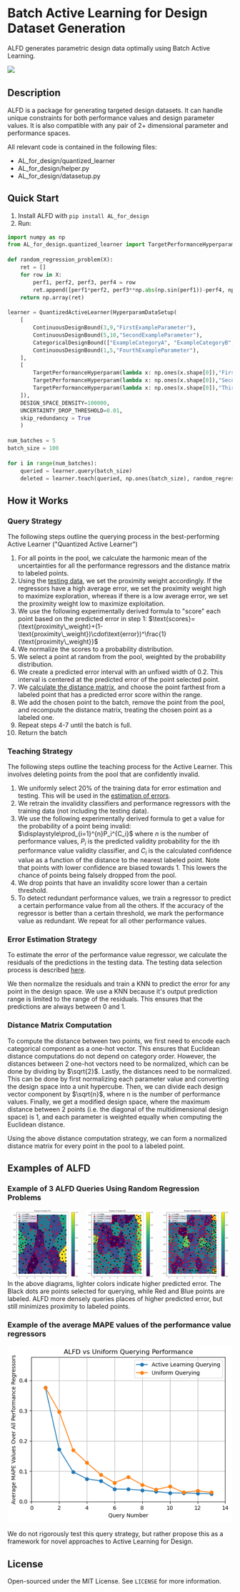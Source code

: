 # Batch Active Learning for Design Dataset Generation
ALFD generates parametric design data optimally using Batch Active Learning.

<img src="https://github.com/AdvaithN1/ALForDesign/raw/main/IMECE_Poster.jpeg"/>

## Description

ALFD is a package for generating targeted design datasets. It can handle unique constraints for both performance values and design parameter values. It is also compatible with any pair of 2+ dimensional parameter and performance spaces.

All relevant code is contained in the following files:
- AL_for_design/quantized_learner
- AL_for_design/helper.py
- AL_for_design/datasetup.py

## Quick Start
1. Install ALFD with ```pip install AL_for_design```
2. Run:

```python
import numpy as np
from AL_for_design.quantized_learner import TargetPerformanceHyperparam, ContinuousDesignBound, CategoricalDesignBound, HyperparamDataSetup, QuantizedActiveLearner

def random_regression_problem(X):
    ret = []
    for row in X:
        perf1, perf2, perf3, perf4 = row
        ret.append([perf1*perf2, perf3**np.abs(np.sin(perf1))-perf4, np.cos(perf1+perf2+perf3+perf4)])
    return np.array(ret)

learner = QuantizedActiveLearner(HyperparamDataSetup(
    [
        ContinuousDesignBound(3,9,"FirstExampleParameter"),
        ContinuousDesignBound(5,10,"SecondExampleParameter"),
        CategoricalDesignBound(["ExampleCategoryA", "ExampleCategoryB", "ExampleCategoryC"], "ThirdExampleParameter"),
        ContinuousDesignBound(1,5,"FourthExampleParameter"),
    ],
    [
        TargetPerformanceHyperparam(lambda x: np.ones(x.shape[0]),"FirstExamplePerformanceVal"),
        TargetPerformanceHyperparam(lambda x: np.ones(x.shape[0]),"SecondExamplePerformanceVal"),
        TargetPerformanceHyperparam(lambda x: np.ones(x.shape[0]),"ThirdExamplePerformanceVal")
    ]),
    DESIGN_SPACE_DENSITY=100000,
    UNCERTAINTY_DROP_THRESHOLD=0.01,
    skip_redundancy = True
    )

num_batches = 5
batch_size = 100

for i in range(num_batches):
    queried = learner.query(batch_size)
    deleted = learner.teach(queried, np.ones(batch_size), random_regression_problem(queried))

```

## How it Works

### Query Strategy

The following steps outline the querying process in the best-performing Active Learner ("Quantized Active Learner")

1. For all points in the pool, we calculate the harmonic mean of the uncertainties for all the performance regressors and the distance matrix to labeled points.
2. Using the [testing data](#teaching-strategy), we set the proximity weight accordingly. If the regressors have a high average error, we set the proximity weight high to maximize exploration, whereas if there is a low average error, we set the proximity weight low to maximize exploitation.
2. We use the following experimentally derived formula to "score" each point based on the predicted error in step 1:
$\text{scores}=(\text{proximity\_weight}+(1-\text{proximity\_weight})\cdot\text{error})^\frac{1}{\text{proximity\_weight}}$
3. We normalize the scores to a probability distribution.
4. We select a point at random from the pool, weighted by the probability distribution.
5. We create a predicted error interval with an unfixed width of $0.2$. This interval is centered at the predicted error of the point selected point.
6. We [calculate the distance matrix](#distance-matrix-computation), and choose the point farthest from a labeled point that has a predicted error score within the range.
7. We add the chosen point to the batch, remove the point from the pool, and recompute the distance matrix, treating the chosen point as a labeled one.
8. Repeat steps 4-7 until the batch is full.
9. Return the batch

### Teaching Strategy
The following steps outline the teaching process for the Active Learner. This involves deleting points from the pool that are confidently invalid.

1. We uniformly select 20% of the training data for error estimation and testing. This will be used in the [estimation of errors](#error-estimation-strategy).
2. We retrain the invalidity classifiers and performance regressors with the training data (not including the testing data).
3. We use the following experimentally derived formula to get a value for the probability of a point being invalid:
$\displaystyle\prod_{i=1}^{n}P_i^{C_i}$
where $n$ is the number of performance values, $P_i$ is the predicted validity probability for the ith performance value validity classifier, and $C_i$ is the calculated confidence value as a function of the distance to the nearest labeled point. Note that points with lower confidence are biased towards 1. This lowers the chance of points being falsely dropped from the pool.
4. We drop points that have an invalidity score lower than a certain threshold.
5. To detect redundant performance values, we train a regressor to predict a certain performance value from all the others. If the accuracy of the regressor is better than a certain threshold, we mark the performance value as redundant. We repeat for all other performance values.

### Error Estimation Strategy
To estimate the error of the performance value regressor, we calculate the residuals of the predictions in the testing data. The testing data selection process is described [here](#teaching-strategy). 

We then normalize the residuals and train a KNN to predict the error for any point in the design space. We use a KNN because it's output prediction range is limited to the range of the residuals. This ensures that the predictions are always between 0 and 1.

### Distance Matrix Computation
To compute the distance between two points, we first need to encode each categorical component as a one-hot vector. This ensures that Euclidean distance computations do not depend on category order. However, the distances between 2 one-hot vectors need to be normalized, which can be done by dividing by $\sqrt{2}$. Lastly, the distances need to be normalized. This can be done by first normalizing each parameter value and converting the design space into a unit hypercube. Then, we can divide each design vector component by $\sqrt{n}$, where n is the number of performance values. Finally, we get a modified design space, where the maximum distance between 2 points (i.e. the diagonal of the multidimensional design space) is 1, and each parameter is weighted equally when computing the Euclidean distance.

Using the above distance computation strategy, we can form a normalized distance matrix for every point in the pool to a labeled point.

## Examples of ALFD

### Example of 3 ALFD Queries Using Random Regression Problems
<!-- 
<style>
  .image-container {
    display: flex;
    flex-wrap: wrap;
    justify-content: space-around;
  }

  .image-container img {
    width: 30%;
    margin: 10px 0;
  }

  @media (max-width: 800px) {
    .image-container {
      flex-direction: column;
      align-items: center;
    }

    .image-container img {
      width: 80%;
    }
  }
</style> -->

<div style="display: flex; justify-content: space-around;">
    <img src="https://github.com/AdvaithN1/ALForDesign/raw/main/query1.png" alt="Query 1" style="width: 30%;"/>
    <img src="https://github.com/AdvaithN1/ALForDesign/raw/main/query2.png" alt="Query 2" style="width: 30%;"/>
    <img src="https://github.com/AdvaithN1/ALForDesign/raw/main/query3.png" alt="Query 3" style="width: 30%;"/>
</div>
In the above diagrams, lighter colors indicate higher predicted error. The Black dots are points selected for querying, while Red and Blue points are labeled. ALFD more densely queries places of higher predicted error, but still minimizes proximity to labeled points.

### Example of the average MAPE values of the performance value regressors 
!["ALFD vs Uniform Querying Performance"](https://github.com/AdvaithN1/ALForDesign/raw/main/performance.png)

We do not rigorously test this query strategy, but rather propose this as a framework for novel approaches to Active Learning for Design.

## License
Open-sourced under the MIT License. See ```LICENSE``` for more information.
